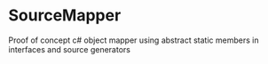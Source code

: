 # SourceMapper
Proof of concept c# object mapper using abstract static members in interfaces and source generators
